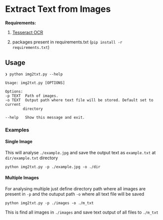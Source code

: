 # Extract Text from Images

**Requirements:**

1. [Tesseract OCR](https://github.com/tesseract-ocr/tesseract)

2. packages present in requirements.txt (`pip install -r requirements.txt`)

## Usage

    ❯ python img2txt.py --help

    Usage: img2txt.py [OPTIONS]

    Options:
    -p TEXT  Path of images.
    -o TEXT  Output path where text file will be stored. Default set to current
            directory

    --help   Show this message and exit.

### Examples

#### Single Image

This will analyse `./example.jpg` and save the output text as `example.txt` at `dir/example.txt` directory

    python img2txt.py -p ./example.jpg -o ./dir

#### Multiple Images

For analysing multiple just define directory path where all images are present in `-p` and the outuput path `-o` where all text file will be saved

    python img2txt.py -p ./images -o ./m_txt

This is find all images in `./images` and save text output of all files to `./m_txt`
